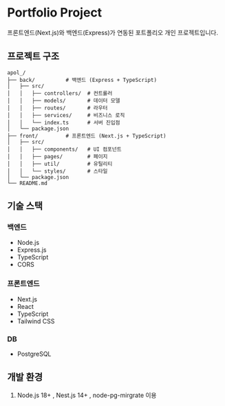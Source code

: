# Portfolio Project

프론트엔드(Next.js)와 백엔드(Express)가 연동된 포트폴리오 개인 프로젝트입니다.

## 프로젝트 구조

```
apol_/
├── back/          # 백엔드 (Express + TypeScript)
│   ├── src/
│   │   ├── controllers/  # 컨트롤러
│   │   ├── models/       # 데이터 모델
│   │   ├── routes/       # 라우터
│   │   ├── services/     # 비즈니스 로직
│   │   └── index.ts      # 서버 진입점
│   └── package.json
├── front/         # 프론트엔드 (Next.js + TypeScript)
│   ├── src/
│   │   ├── components/   # UI 컴포넌트
│   │   ├── pages/        # 페이지
│   │   ├── util/         # 유틸리티
│   │   └── styles/       # 스타일
│   └── package.json
└── README.md
```


## 기술 스택

### 백엔드

- Node.js
- Express.js
- TypeScript
- CORS

### 프론트엔드

- Next.js
- React
- TypeScript
- Tailwind CSS

### DB
- PostgreSQL

## 개발 환경

1. Node.js 18+ , Nest.js 14+ , node-pg-mirgrate 이용


